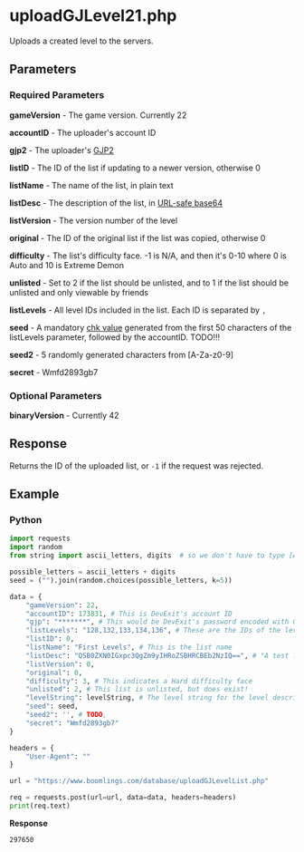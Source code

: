 # uploadGJLevel21.php

Uploads a created level to the servers.

## Parameters

### Required Parameters

**gameVersion** - The game version. Currently 22

**accountID** - The uploader's account ID

**gjp2** - The uploader's [GJP2](./topics/encryption/gjp.md)

**listID** - The ID of the list if updating to a newer version, otherwise 0

**listName** - The name of the list, in plain text

**listDesc** - The description of the list, in [URL-safe base64](./topics/encryption/base64.md)

**listVersion** - The version number of the level

**original** - The ID of the original list if the list was copied, otherwise 0

**difficulty** - The list's difficulty face. -1 is N/A, and then it's 0-10 where 0 is Auto and 10 is Extreme Demon 

**unlisted** - Set to 2 if the list should be unlisted, and to 1 if the list should be unlisted and only viewable by friends

**listLevels** - All level IDs included in the list. Each ID is separated by `,`

**seed** - A mandatory [chk value](./topics/encryption/chk.md) generated from the first 50 characters of the listLevels parameter, followed by the accountID. TODO!!!

**seed2** - 5 randomly generated characters from \[A-Za-z0-9]

**secret** - Wmfd2893gb7

### Optional Parameters

**binaryVersion** - Currently 42

## Response

Returns the ID of the uploaded list, or `-1` if the request was rejected.

## Example

<!-- tabs:start -->

### **Python**

```py
import requests
import random
from string import ascii_letters, digits  # so we don't have to type [A-Za-z0-9] by hand

possible_letters = ascii_letters + digits
seed = ("").join(random.choices(possible_letters, k=5))

data = {
    "gameVersion": 22,
    "accountID": 173831, # This is DevExit's account ID
    "gjp": "*******", # This would be DevExit's password encoded with GJP encryption
    "listLevels": "128,132,133,134,136", # These are the IDs of the levels in the list
    "listID": 0,
    "listName": "First Levels", # This is the list name
    "listDesc": "QSB0ZXN0IGxpc3QgZm9yIHRoZSBHRCBEb2NzIQ==", # "A test list for the GD Docs!"
    "listVersion": 0,
    "original": 0,
    "difficulty": 3, # This indicates a Hard difficulty face
    "unlisted": 2, # This list is unlisted, but does exist!
    "levelString": levelString, # The level string for the level described above
    "seed": seed,
    "seed2": '', # TODO,
    "secret": "Wmfd2893gb7"
}

headers = {
	"User-Agent": ""
}

url = "https://www.boomlings.com/database/uploadGJLevelList.php"

req = requests.post(url=url, data=data, headers=headers)
print(req.text)
```

<!-- tabs:end -->

**Response**

```plain
297650
```

